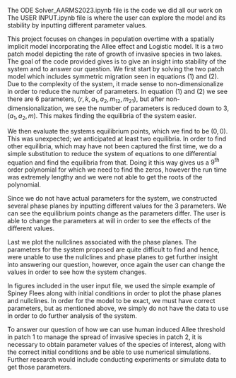 The ODE Solver_AARMS2023.ipynb file is the code we did all our work on
The USER INPUT.ipynb file is where the user can explore the model and its stability by inputting different parameter values.

This project focuses on changes in population overtime with a spatially implicit model incorporating the Allee effect and Logistic model. It is a two patch model depicting the rate of growth of invasive species in two lakes. The goal of the code provided gives is to give an insight into stability of the system and to answer our question. We first start by solving the two patch model which includes symmetric migration seen in equations (1) and (2). Due to the complexity of the system, it made sense to non-dimensionalize in order to reduce the number of parameters. In equation (1) and (2) we see there are 6 parameters, $(r,k,a_1,a_2,m_{12},m_{21})$, but after non-dimensionalization, we see the number of parameters is reduced down to 3, $(a_1,a_2,m)$. This makes finding the equilibria of the system easier. 
     
We then evaluate the systems equilibrium points, which we find to be $(0,0)$. This was unexpected; we anticipated at least two equilibria. In order to find other equilibria, which may have not been captured the first time, we do a simple substitution to reduce the system of equations to one differential equation and find the equilibria from that. Doing it this way gives us a $9^{\text{th}}$ order polynomial for which we need to find the zeros, however the run time was extremely lengthy and we were not able to get the roots of the polynomial. 
    
Since we do not have actual parameters for the system, we constructed several phase planes by inputting different values for the 3 parameters. We can see the equilibrium points change as the parameters differ. The user is able to change the parameters at will in order to see the effects of the different values.

Last we plot the nullclines associated with the phase planes. The parameters for the system proposed are quite difficult to find and hence, were unable to use the nullclines and phase planes to get further insight into answering our question, however, once again the user can change the values in order to see how the system changes. 
    
In figures included in the user input file, we used the simple example of Spiney Flees along with initial conditions in order to plot the phase planes and nullclines. In order for the model to be exact, we must have correct parameters, but as mentioned above, we simply do not have the data to use in order to do further analysis of the system. 
    
To answer our question of how we can use human induced Allee threshold in patch 1 to manage the spread of invasive species in patch 2, it is necessary to obtain parameter values of the species of interest, along with the correct initial conditions and be able to use numerical simulations. Further research would include conducting experiments or simulate data to get those parameters.
